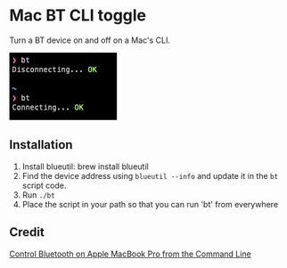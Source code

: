 # Mac BT CLI toggle

Turn a BT device on and off on a Mac's CLI.

![CLI Screenshot](screenshot.png)

## Installation

1. Install blueutil:
    brew install blueutil
1. Find the device address using `blueutil --info` and update it in the `bt` script code.
1. Run `./bt`
1. Place the script in your path so that you can run 'bt' from everywhere

## Credit
[Control Bluetooth on Apple MacBook Pro from the Command Line](https://trevorsullivan.net/2019/07/30/control-bluetooth-on-apple-macbook-pro-from-the-command-line/)


